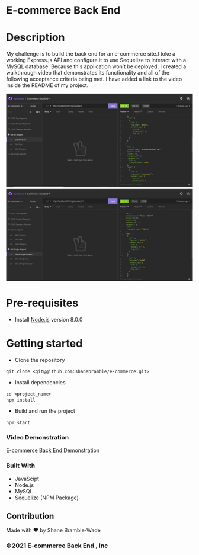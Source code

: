 # E-commerce Back End

# Description

My challenge is to build the back end for an e-commerce site.I toke a working Express.js API and configure it to use Sequelize to interact with a MySQL database. Because this application won’t be deployed, I created a walkthrough video that demonstrates its functionality and all of the following acceptance criteria being met. I have added a link to the video inside the README of my project.

![ E-commerce Back End Images](assets/images/ecommerce1.png)
![ E-commerce Back End Images](assets/images/ecommerce2.png)

# Pre-requisites

- Install [Node.js](https://nodejs.org/en/) version 8.0.0

# Getting started

- Clone the repository

```
git clone <git@github.com:shanebramble/e-commerce.git> 
```

- Install dependencies

```
cd <project_name>
npm install
```

- Build and run the project

```
npm start
```

### Video Demonstration
[E-commerce Back End Demonstration](https://drive.google.com/file/d/1WUvN_IOxq2JWw5vkhERStREgh3B6xJ0a/view)

### Built With

- JavaScipt
- Node.js
- MySQL
- Sequelize (NPM Package)

## Contribution

Made with ❤️ by Shane Bramble-Wade

### ©️2021 E-commerce Back End , Inc
